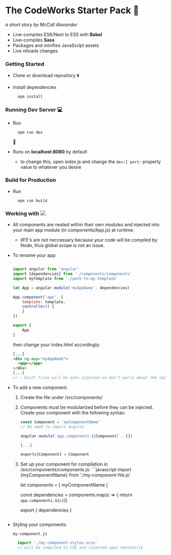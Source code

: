 The CodeWorks Starter Pack :briefcase:
=================
*a short story by McCall Alexander*
* Live-compiles ES6/Next to ES5 with **Babel**
* Live-compiles **Sass**
* Packages and minifies JavaScript assets
* Live reloads changes
### Getting Started
* Clone or download repository :arrow_down:

* Install dependencies

		npm install
### Running Dev Server :computer:
* Run

 		npm run dev
     :runner:
* Runs on **localhost:8080** by default
	* to change this, open index.<i></i>js and change the 	`dev:{ port:` property value to whatever you desire



### Build for Production
* Run

		npm run build
### Working with <img style="max-height:32px" src="https://angularjs.org/img/AngularJS-large.png"/>

* All components are nested within their own modules and injected into your main app module (in components/App.<span></span>js) at runtime.
	* IIFE's are not neccessary because your code will be compiled by Node, thus global scope is not an issue.
* To rename your app:
	```javascript
    
    import angular from 'angular'
    import {dependencies} from './components/components'
	import myTemplate from './path-to-my-template'

  let App = angular.module('myAppName', dependencies)

  App.component('app', {
    	template: template,
    	controller() { 
    	}
  })

  export {
    	App
  }
  ```
  then change your index.html accordingly:
  ```html
  [...]
  <div ng-app="myAppName">
    <app></app>
  </div>
  [...]
  <!-- built files will be auto injected so don't worry about the lack of script tags -->
  ```
* To add a new component:
	1. Create the file under /src/components/
	2. Components must be modularized before they can be injected. Create your component with the following syntax:
		
        ```javascript
		const Component = 'myComponentName'
        // No need to import Angular
        
		angular.module(`app.components.${Component}`, [])
        
       [...]
       
       exports[Component] = Component
       ```
    3. Set up your component for compilation in /src/components/components.js:
      ```javascript
        import {myComponentName} from './my-component-file.js'
        
        let components = [
          myComponentName
        ]

        const dependencies = components.map(c => { return `app.components.${c}`})

        export {
          dependencies
        }

    ```
* Styling your components:

  `my-component.js`

  ```javascript
    import './my-component-styles.scss'
    // will be compiled to CSS and injected upon neccessity 
  ```
